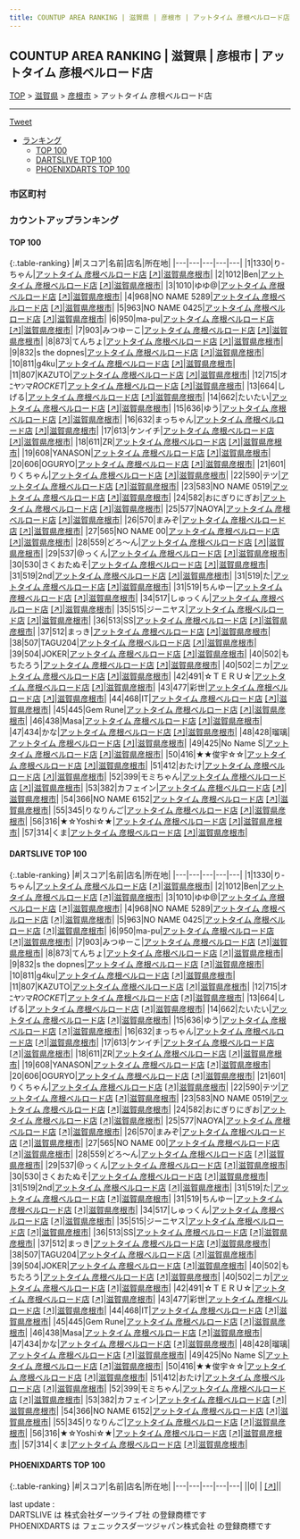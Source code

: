 ```yaml
---
title: COUNTUP AREA RANKING | 滋賀県 | 彦根市 | アットタイム 彦根ベルロード店
---
```

## COUNTUP AREA RANKING | 滋賀県 | 彦根市 | アットタイム 彦根ベルロード店

[TOP](/darts/rank/) > [滋賀県](/darts/rank/滋賀県/) > [彦根市](/darts/rank/滋賀県/彦根市/) > アットタイム 彦根ベルロード店

___

<a href="https://twitter.com/share?ref_src=twsrc%5Etfw" data-text="COUNTUP AREA RANKING | 滋賀県彦根市アットタイム 彦根ベルロード店" class="twitter-share-button" data-hashtags="DARTSLIVE,PHOENIXDARTS,darts,ダーツ" data-show-count="false">Tweet</a>

* [ランキング](#カウントアップランキング)
    * [TOP 100](#top-100)
    * [DARTSLIVE TOP 100](#dartslive-top-100)
    * [PHOENIXDARTS TOP 100](#phoenixdarts-top-100)

### 市区町村

<ul>

</ul>

### カウントアップランキング

#### TOP 100



{:.table-ranking}
|#|スコア|名前|店名|所在地|
|---|---|---|---|---|
|1|1330|<span class="rank-name-dl">り-ちゃん</span>|<a href="/darts/rank/shops/20d5f585523d511d0d9b047a20a7ba1e.html">アットタイム 彦根ベルロード店</a> <a href="https://search.dartslive.com/jp/shop/20d5f585523d511d0d9b047a20a7ba1e">[↗]</a>|<a href="/darts/rank/滋賀県/彦根市">滋賀県彦根市</a>|
|2|1012|<span class="rank-name-dl">Ben</span>|<a href="/darts/rank/shops/20d5f585523d511d0d9b047a20a7ba1e.html">アットタイム 彦根ベルロード店</a> <a href="https://search.dartslive.com/jp/shop/20d5f585523d511d0d9b047a20a7ba1e">[↗]</a>|<a href="/darts/rank/滋賀県/彦根市">滋賀県彦根市</a>|
|3|1010|<span class="rank-name-dl">ゆゆ@</span>|<a href="/darts/rank/shops/20d5f585523d511d0d9b047a20a7ba1e.html">アットタイム 彦根ベルロード店</a> <a href="https://search.dartslive.com/jp/shop/20d5f585523d511d0d9b047a20a7ba1e">[↗]</a>|<a href="/darts/rank/滋賀県/彦根市">滋賀県彦根市</a>|
|4|968|<span class="rank-name-dl">NO NAME 5289</span>|<a href="/darts/rank/shops/20d5f585523d511d0d9b047a20a7ba1e.html">アットタイム 彦根ベルロード店</a> <a href="https://search.dartslive.com/jp/shop/20d5f585523d511d0d9b047a20a7ba1e">[↗]</a>|<a href="/darts/rank/滋賀県/彦根市">滋賀県彦根市</a>|
|5|963|<span class="rank-name-dl">NO NAME 0425</span>|<a href="/darts/rank/shops/20d5f585523d511d0d9b047a20a7ba1e.html">アットタイム 彦根ベルロード店</a> <a href="https://search.dartslive.com/jp/shop/20d5f585523d511d0d9b047a20a7ba1e">[↗]</a>|<a href="/darts/rank/滋賀県/彦根市">滋賀県彦根市</a>|
|6|950|<span class="rank-name-dl">ma-pu</span>|<a href="/darts/rank/shops/20d5f585523d511d0d9b047a20a7ba1e.html">アットタイム 彦根ベルロード店</a> <a href="https://search.dartslive.com/jp/shop/20d5f585523d511d0d9b047a20a7ba1e">[↗]</a>|<a href="/darts/rank/滋賀県/彦根市">滋賀県彦根市</a>|
|7|903|<span class="rank-name-dl">みつゆーこ</span>|<a href="/darts/rank/shops/20d5f585523d511d0d9b047a20a7ba1e.html">アットタイム 彦根ベルロード店</a> <a href="https://search.dartslive.com/jp/shop/20d5f585523d511d0d9b047a20a7ba1e">[↗]</a>|<a href="/darts/rank/滋賀県/彦根市">滋賀県彦根市</a>|
|8|873|<span class="rank-name-dl">てんちょ</span>|<a href="/darts/rank/shops/20d5f585523d511d0d9b047a20a7ba1e.html">アットタイム 彦根ベルロード店</a> <a href="https://search.dartslive.com/jp/shop/20d5f585523d511d0d9b047a20a7ba1e">[↗]</a>|<a href="/darts/rank/滋賀県/彦根市">滋賀県彦根市</a>|
|9|832|<span class="rank-name-dl">s the dopnes</span>|<a href="/darts/rank/shops/20d5f585523d511d0d9b047a20a7ba1e.html">アットタイム 彦根ベルロード店</a> <a href="https://search.dartslive.com/jp/shop/20d5f585523d511d0d9b047a20a7ba1e">[↗]</a>|<a href="/darts/rank/滋賀県/彦根市">滋賀県彦根市</a>|
|10|811|<span class="rank-name-dl">g4ku</span>|<a href="/darts/rank/shops/20d5f585523d511d0d9b047a20a7ba1e.html">アットタイム 彦根ベルロード店</a> <a href="https://search.dartslive.com/jp/shop/20d5f585523d511d0d9b047a20a7ba1e">[↗]</a>|<a href="/darts/rank/滋賀県/彦根市">滋賀県彦根市</a>|
|11|807|<span class="rank-name-dl">KAZUTO</span>|<a href="/darts/rank/shops/20d5f585523d511d0d9b047a20a7ba1e.html">アットタイム 彦根ベルロード店</a> <a href="https://search.dartslive.com/jp/shop/20d5f585523d511d0d9b047a20a7ba1e">[↗]</a>|<a href="/darts/rank/滋賀県/彦根市">滋賀県彦根市</a>|
|12|715|<span class="rank-name-dl">オﾆヤﾝマ$ROCKET$</span>|<a href="/darts/rank/shops/20d5f585523d511d0d9b047a20a7ba1e.html">アットタイム 彦根ベルロード店</a> <a href="https://search.dartslive.com/jp/shop/20d5f585523d511d0d9b047a20a7ba1e">[↗]</a>|<a href="/darts/rank/滋賀県/彦根市">滋賀県彦根市</a>|
|13|664|<span class="rank-name-dl">しげる</span>|<a href="/darts/rank/shops/20d5f585523d511d0d9b047a20a7ba1e.html">アットタイム 彦根ベルロード店</a> <a href="https://search.dartslive.com/jp/shop/20d5f585523d511d0d9b047a20a7ba1e">[↗]</a>|<a href="/darts/rank/滋賀県/彦根市">滋賀県彦根市</a>|
|14|662|<span class="rank-name-dl">たいたい</span>|<a href="/darts/rank/shops/20d5f585523d511d0d9b047a20a7ba1e.html">アットタイム 彦根ベルロード店</a> <a href="https://search.dartslive.com/jp/shop/20d5f585523d511d0d9b047a20a7ba1e">[↗]</a>|<a href="/darts/rank/滋賀県/彦根市">滋賀県彦根市</a>|
|15|636|<span class="rank-name-dl">ゆう</span>|<a href="/darts/rank/shops/20d5f585523d511d0d9b047a20a7ba1e.html">アットタイム 彦根ベルロード店</a> <a href="https://search.dartslive.com/jp/shop/20d5f585523d511d0d9b047a20a7ba1e">[↗]</a>|<a href="/darts/rank/滋賀県/彦根市">滋賀県彦根市</a>|
|16|632|<span class="rank-name-dl">まっちゃん</span>|<a href="/darts/rank/shops/20d5f585523d511d0d9b047a20a7ba1e.html">アットタイム 彦根ベルロード店</a> <a href="https://search.dartslive.com/jp/shop/20d5f585523d511d0d9b047a20a7ba1e">[↗]</a>|<a href="/darts/rank/滋賀県/彦根市">滋賀県彦根市</a>|
|17|613|<span class="rank-name-dl">ケンイチ</span>|<a href="/darts/rank/shops/20d5f585523d511d0d9b047a20a7ba1e.html">アットタイム 彦根ベルロード店</a> <a href="https://search.dartslive.com/jp/shop/20d5f585523d511d0d9b047a20a7ba1e">[↗]</a>|<a href="/darts/rank/滋賀県/彦根市">滋賀県彦根市</a>|
|18|611|<span class="rank-name-dl">ZR</span>|<a href="/darts/rank/shops/20d5f585523d511d0d9b047a20a7ba1e.html">アットタイム 彦根ベルロード店</a> <a href="https://search.dartslive.com/jp/shop/20d5f585523d511d0d9b047a20a7ba1e">[↗]</a>|<a href="/darts/rank/滋賀県/彦根市">滋賀県彦根市</a>|
|19|608|<span class="rank-name-dl">YANASON</span>|<a href="/darts/rank/shops/20d5f585523d511d0d9b047a20a7ba1e.html">アットタイム 彦根ベルロード店</a> <a href="https://search.dartslive.com/jp/shop/20d5f585523d511d0d9b047a20a7ba1e">[↗]</a>|<a href="/darts/rank/滋賀県/彦根市">滋賀県彦根市</a>|
|20|606|<span class="rank-name-dl">OGURYO</span>|<a href="/darts/rank/shops/20d5f585523d511d0d9b047a20a7ba1e.html">アットタイム 彦根ベルロード店</a> <a href="https://search.dartslive.com/jp/shop/20d5f585523d511d0d9b047a20a7ba1e">[↗]</a>|<a href="/darts/rank/滋賀県/彦根市">滋賀県彦根市</a>|
|21|601|<span class="rank-name-dl">りくちゃん</span>|<a href="/darts/rank/shops/20d5f585523d511d0d9b047a20a7ba1e.html">アットタイム 彦根ベルロード店</a> <a href="https://search.dartslive.com/jp/shop/20d5f585523d511d0d9b047a20a7ba1e">[↗]</a>|<a href="/darts/rank/滋賀県/彦根市">滋賀県彦根市</a>|
|22|590|<span class="rank-name-dl">テツ</span>|<a href="/darts/rank/shops/20d5f585523d511d0d9b047a20a7ba1e.html">アットタイム 彦根ベルロード店</a> <a href="https://search.dartslive.com/jp/shop/20d5f585523d511d0d9b047a20a7ba1e">[↗]</a>|<a href="/darts/rank/滋賀県/彦根市">滋賀県彦根市</a>|
|23|583|<span class="rank-name-dl">NO NAME 0519</span>|<a href="/darts/rank/shops/20d5f585523d511d0d9b047a20a7ba1e.html">アットタイム 彦根ベルロード店</a> <a href="https://search.dartslive.com/jp/shop/20d5f585523d511d0d9b047a20a7ba1e">[↗]</a>|<a href="/darts/rank/滋賀県/彦根市">滋賀県彦根市</a>|
|24|582|<span class="rank-name-dl">おにぎりにぎお</span>|<a href="/darts/rank/shops/20d5f585523d511d0d9b047a20a7ba1e.html">アットタイム 彦根ベルロード店</a> <a href="https://search.dartslive.com/jp/shop/20d5f585523d511d0d9b047a20a7ba1e">[↗]</a>|<a href="/darts/rank/滋賀県/彦根市">滋賀県彦根市</a>|
|25|577|<span class="rank-name-dl">NAOYA</span>|<a href="/darts/rank/shops/20d5f585523d511d0d9b047a20a7ba1e.html">アットタイム 彦根ベルロード店</a> <a href="https://search.dartslive.com/jp/shop/20d5f585523d511d0d9b047a20a7ba1e">[↗]</a>|<a href="/darts/rank/滋賀県/彦根市">滋賀県彦根市</a>|
|26|570|<span class="rank-name-dl">まみぞ</span>|<a href="/darts/rank/shops/20d5f585523d511d0d9b047a20a7ba1e.html">アットタイム 彦根ベルロード店</a> <a href="https://search.dartslive.com/jp/shop/20d5f585523d511d0d9b047a20a7ba1e">[↗]</a>|<a href="/darts/rank/滋賀県/彦根市">滋賀県彦根市</a>|
|27|565|<span class="rank-name-dl">NO NAME 00</span>|<a href="/darts/rank/shops/20d5f585523d511d0d9b047a20a7ba1e.html">アットタイム 彦根ベルロード店</a> <a href="https://search.dartslive.com/jp/shop/20d5f585523d511d0d9b047a20a7ba1e">[↗]</a>|<a href="/darts/rank/滋賀県/彦根市">滋賀県彦根市</a>|
|28|559|<span class="rank-name-dl">どろ～ん</span>|<a href="/darts/rank/shops/20d5f585523d511d0d9b047a20a7ba1e.html">アットタイム 彦根ベルロード店</a> <a href="https://search.dartslive.com/jp/shop/20d5f585523d511d0d9b047a20a7ba1e">[↗]</a>|<a href="/darts/rank/滋賀県/彦根市">滋賀県彦根市</a>|
|29|537|<span class="rank-name-dl">@っくん</span>|<a href="/darts/rank/shops/20d5f585523d511d0d9b047a20a7ba1e.html">アットタイム 彦根ベルロード店</a> <a href="https://search.dartslive.com/jp/shop/20d5f585523d511d0d9b047a20a7ba1e">[↗]</a>|<a href="/darts/rank/滋賀県/彦根市">滋賀県彦根市</a>|
|30|530|<span class="rank-name-dl">さくおたぬそ</span>|<a href="/darts/rank/shops/20d5f585523d511d0d9b047a20a7ba1e.html">アットタイム 彦根ベルロード店</a> <a href="https://search.dartslive.com/jp/shop/20d5f585523d511d0d9b047a20a7ba1e">[↗]</a>|<a href="/darts/rank/滋賀県/彦根市">滋賀県彦根市</a>|
|31|519|<span class="rank-name-dl">2nd</span>|<a href="/darts/rank/shops/20d5f585523d511d0d9b047a20a7ba1e.html">アットタイム 彦根ベルロード店</a> <a href="https://search.dartslive.com/jp/shop/20d5f585523d511d0d9b047a20a7ba1e">[↗]</a>|<a href="/darts/rank/滋賀県/彦根市">滋賀県彦根市</a>|
|31|519|<span class="rank-name-dl">た</span>|<a href="/darts/rank/shops/20d5f585523d511d0d9b047a20a7ba1e.html">アットタイム 彦根ベルロード店</a> <a href="https://search.dartslive.com/jp/shop/20d5f585523d511d0d9b047a20a7ba1e">[↗]</a>|<a href="/darts/rank/滋賀県/彦根市">滋賀県彦根市</a>|
|31|519|<span class="rank-name-dl">ちんゆー</span>|<a href="/darts/rank/shops/20d5f585523d511d0d9b047a20a7ba1e.html">アットタイム 彦根ベルロード店</a> <a href="https://search.dartslive.com/jp/shop/20d5f585523d511d0d9b047a20a7ba1e">[↗]</a>|<a href="/darts/rank/滋賀県/彦根市">滋賀県彦根市</a>|
|34|517|<span class="rank-name-dl">しゅっくん</span>|<a href="/darts/rank/shops/20d5f585523d511d0d9b047a20a7ba1e.html">アットタイム 彦根ベルロード店</a> <a href="https://search.dartslive.com/jp/shop/20d5f585523d511d0d9b047a20a7ba1e">[↗]</a>|<a href="/darts/rank/滋賀県/彦根市">滋賀県彦根市</a>|
|35|515|<span class="rank-name-dl">ジーニヤス</span>|<a href="/darts/rank/shops/20d5f585523d511d0d9b047a20a7ba1e.html">アットタイム 彦根ベルロード店</a> <a href="https://search.dartslive.com/jp/shop/20d5f585523d511d0d9b047a20a7ba1e">[↗]</a>|<a href="/darts/rank/滋賀県/彦根市">滋賀県彦根市</a>|
|36|513|<span class="rank-name-dl">SS</span>|<a href="/darts/rank/shops/20d5f585523d511d0d9b047a20a7ba1e.html">アットタイム 彦根ベルロード店</a> <a href="https://search.dartslive.com/jp/shop/20d5f585523d511d0d9b047a20a7ba1e">[↗]</a>|<a href="/darts/rank/滋賀県/彦根市">滋賀県彦根市</a>|
|37|512|<span class="rank-name-dl">まっき</span>|<a href="/darts/rank/shops/20d5f585523d511d0d9b047a20a7ba1e.html">アットタイム 彦根ベルロード店</a> <a href="https://search.dartslive.com/jp/shop/20d5f585523d511d0d9b047a20a7ba1e">[↗]</a>|<a href="/darts/rank/滋賀県/彦根市">滋賀県彦根市</a>|
|38|507|<span class="rank-name-dl">TAGU204</span>|<a href="/darts/rank/shops/20d5f585523d511d0d9b047a20a7ba1e.html">アットタイム 彦根ベルロード店</a> <a href="https://search.dartslive.com/jp/shop/20d5f585523d511d0d9b047a20a7ba1e">[↗]</a>|<a href="/darts/rank/滋賀県/彦根市">滋賀県彦根市</a>|
|39|504|<span class="rank-name-dl">JOKER</span>|<a href="/darts/rank/shops/20d5f585523d511d0d9b047a20a7ba1e.html">アットタイム 彦根ベルロード店</a> <a href="https://search.dartslive.com/jp/shop/20d5f585523d511d0d9b047a20a7ba1e">[↗]</a>|<a href="/darts/rank/滋賀県/彦根市">滋賀県彦根市</a>|
|40|502|<span class="rank-name-dl">もちたろう</span>|<a href="/darts/rank/shops/20d5f585523d511d0d9b047a20a7ba1e.html">アットタイム 彦根ベルロード店</a> <a href="https://search.dartslive.com/jp/shop/20d5f585523d511d0d9b047a20a7ba1e">[↗]</a>|<a href="/darts/rank/滋賀県/彦根市">滋賀県彦根市</a>|
|40|502|<span class="rank-name-dl">ニカ</span>|<a href="/darts/rank/shops/20d5f585523d511d0d9b047a20a7ba1e.html">アットタイム 彦根ベルロード店</a> <a href="https://search.dartslive.com/jp/shop/20d5f585523d511d0d9b047a20a7ba1e">[↗]</a>|<a href="/darts/rank/滋賀県/彦根市">滋賀県彦根市</a>|
|42|491|<span class="rank-name-dl">☆ＴＥＲＵ☆</span>|<a href="/darts/rank/shops/20d5f585523d511d0d9b047a20a7ba1e.html">アットタイム 彦根ベルロード店</a> <a href="https://search.dartslive.com/jp/shop/20d5f585523d511d0d9b047a20a7ba1e">[↗]</a>|<a href="/darts/rank/滋賀県/彦根市">滋賀県彦根市</a>|
|43|477|<span class="rank-name-dl">彩世</span>|<a href="/darts/rank/shops/20d5f585523d511d0d9b047a20a7ba1e.html">アットタイム 彦根ベルロード店</a> <a href="https://search.dartslive.com/jp/shop/20d5f585523d511d0d9b047a20a7ba1e">[↗]</a>|<a href="/darts/rank/滋賀県/彦根市">滋賀県彦根市</a>|
|44|468|<span class="rank-name-dl">IT</span>|<a href="/darts/rank/shops/20d5f585523d511d0d9b047a20a7ba1e.html">アットタイム 彦根ベルロード店</a> <a href="https://search.dartslive.com/jp/shop/20d5f585523d511d0d9b047a20a7ba1e">[↗]</a>|<a href="/darts/rank/滋賀県/彦根市">滋賀県彦根市</a>|
|45|445|<span class="rank-name-dl">Gem Rune</span>|<a href="/darts/rank/shops/20d5f585523d511d0d9b047a20a7ba1e.html">アットタイム 彦根ベルロード店</a> <a href="https://search.dartslive.com/jp/shop/20d5f585523d511d0d9b047a20a7ba1e">[↗]</a>|<a href="/darts/rank/滋賀県/彦根市">滋賀県彦根市</a>|
|46|438|<span class="rank-name-dl">Masa</span>|<a href="/darts/rank/shops/20d5f585523d511d0d9b047a20a7ba1e.html">アットタイム 彦根ベルロード店</a> <a href="https://search.dartslive.com/jp/shop/20d5f585523d511d0d9b047a20a7ba1e">[↗]</a>|<a href="/darts/rank/滋賀県/彦根市">滋賀県彦根市</a>|
|47|434|<span class="rank-name-dl">かな</span>|<a href="/darts/rank/shops/20d5f585523d511d0d9b047a20a7ba1e.html">アットタイム 彦根ベルロード店</a> <a href="https://search.dartslive.com/jp/shop/20d5f585523d511d0d9b047a20a7ba1e">[↗]</a>|<a href="/darts/rank/滋賀県/彦根市">滋賀県彦根市</a>|
|48|428|<span class="rank-name-dl">瑠璃</span>|<a href="/darts/rank/shops/20d5f585523d511d0d9b047a20a7ba1e.html">アットタイム 彦根ベルロード店</a> <a href="https://search.dartslive.com/jp/shop/20d5f585523d511d0d9b047a20a7ba1e">[↗]</a>|<a href="/darts/rank/滋賀県/彦根市">滋賀県彦根市</a>|
|49|425|<span class="rank-name-dl">No Name S</span>|<a href="/darts/rank/shops/20d5f585523d511d0d9b047a20a7ba1e.html">アットタイム 彦根ベルロード店</a> <a href="https://search.dartslive.com/jp/shop/20d5f585523d511d0d9b047a20a7ba1e">[↗]</a>|<a href="/darts/rank/滋賀県/彦根市">滋賀県彦根市</a>|
|50|416|<span class="rank-name-dl">★★俊宇☆☆</span>|<a href="/darts/rank/shops/20d5f585523d511d0d9b047a20a7ba1e.html">アットタイム 彦根ベルロード店</a> <a href="https://search.dartslive.com/jp/shop/20d5f585523d511d0d9b047a20a7ba1e">[↗]</a>|<a href="/darts/rank/滋賀県/彦根市">滋賀県彦根市</a>|
|51|412|<span class="rank-name-dl">おたけ</span>|<a href="/darts/rank/shops/20d5f585523d511d0d9b047a20a7ba1e.html">アットタイム 彦根ベルロード店</a> <a href="https://search.dartslive.com/jp/shop/20d5f585523d511d0d9b047a20a7ba1e">[↗]</a>|<a href="/darts/rank/滋賀県/彦根市">滋賀県彦根市</a>|
|52|399|<span class="rank-name-dl">モミちゃん</span>|<a href="/darts/rank/shops/20d5f585523d511d0d9b047a20a7ba1e.html">アットタイム 彦根ベルロード店</a> <a href="https://search.dartslive.com/jp/shop/20d5f585523d511d0d9b047a20a7ba1e">[↗]</a>|<a href="/darts/rank/滋賀県/彦根市">滋賀県彦根市</a>|
|53|382|<span class="rank-name-dl">カフェイン</span>|<a href="/darts/rank/shops/20d5f585523d511d0d9b047a20a7ba1e.html">アットタイム 彦根ベルロード店</a> <a href="https://search.dartslive.com/jp/shop/20d5f585523d511d0d9b047a20a7ba1e">[↗]</a>|<a href="/darts/rank/滋賀県/彦根市">滋賀県彦根市</a>|
|54|366|<span class="rank-name-dl">NO NAME 6152</span>|<a href="/darts/rank/shops/20d5f585523d511d0d9b047a20a7ba1e.html">アットタイム 彦根ベルロード店</a> <a href="https://search.dartslive.com/jp/shop/20d5f585523d511d0d9b047a20a7ba1e">[↗]</a>|<a href="/darts/rank/滋賀県/彦根市">滋賀県彦根市</a>|
|55|345|<span class="rank-name-dl">りなりんご</span>|<a href="/darts/rank/shops/20d5f585523d511d0d9b047a20a7ba1e.html">アットタイム 彦根ベルロード店</a> <a href="https://search.dartslive.com/jp/shop/20d5f585523d511d0d9b047a20a7ba1e">[↗]</a>|<a href="/darts/rank/滋賀県/彦根市">滋賀県彦根市</a>|
|56|316|<span class="rank-name-dl">★☆Yoshi☆★</span>|<a href="/darts/rank/shops/20d5f585523d511d0d9b047a20a7ba1e.html">アットタイム 彦根ベルロード店</a> <a href="https://search.dartslive.com/jp/shop/20d5f585523d511d0d9b047a20a7ba1e">[↗]</a>|<a href="/darts/rank/滋賀県/彦根市">滋賀県彦根市</a>|
|57|314|<span class="rank-name-dl">くま</span>|<a href="/darts/rank/shops/20d5f585523d511d0d9b047a20a7ba1e.html">アットタイム 彦根ベルロード店</a> <a href="https://search.dartslive.com/jp/shop/20d5f585523d511d0d9b047a20a7ba1e">[↗]</a>|<a href="/darts/rank/滋賀県/彦根市">滋賀県彦根市</a>|


#### DARTSLIVE TOP 100



{:.table-ranking}
|#|スコア|名前|店名|所在地|
|---|---|---|---|---|
|1|1330|<span class="rank-name-dl">り-ちゃん</span>|<a href="/darts/rank/shops/20d5f585523d511d0d9b047a20a7ba1e.html">アットタイム 彦根ベルロード店</a> <a href="https://search.dartslive.com/jp/shop/20d5f585523d511d0d9b047a20a7ba1e">[↗]</a>|<a href="/darts/rank/滋賀県/彦根市">滋賀県彦根市</a>|
|2|1012|<span class="rank-name-dl">Ben</span>|<a href="/darts/rank/shops/20d5f585523d511d0d9b047a20a7ba1e.html">アットタイム 彦根ベルロード店</a> <a href="https://search.dartslive.com/jp/shop/20d5f585523d511d0d9b047a20a7ba1e">[↗]</a>|<a href="/darts/rank/滋賀県/彦根市">滋賀県彦根市</a>|
|3|1010|<span class="rank-name-dl">ゆゆ@</span>|<a href="/darts/rank/shops/20d5f585523d511d0d9b047a20a7ba1e.html">アットタイム 彦根ベルロード店</a> <a href="https://search.dartslive.com/jp/shop/20d5f585523d511d0d9b047a20a7ba1e">[↗]</a>|<a href="/darts/rank/滋賀県/彦根市">滋賀県彦根市</a>|
|4|968|<span class="rank-name-dl">NO NAME 5289</span>|<a href="/darts/rank/shops/20d5f585523d511d0d9b047a20a7ba1e.html">アットタイム 彦根ベルロード店</a> <a href="https://search.dartslive.com/jp/shop/20d5f585523d511d0d9b047a20a7ba1e">[↗]</a>|<a href="/darts/rank/滋賀県/彦根市">滋賀県彦根市</a>|
|5|963|<span class="rank-name-dl">NO NAME 0425</span>|<a href="/darts/rank/shops/20d5f585523d511d0d9b047a20a7ba1e.html">アットタイム 彦根ベルロード店</a> <a href="https://search.dartslive.com/jp/shop/20d5f585523d511d0d9b047a20a7ba1e">[↗]</a>|<a href="/darts/rank/滋賀県/彦根市">滋賀県彦根市</a>|
|6|950|<span class="rank-name-dl">ma-pu</span>|<a href="/darts/rank/shops/20d5f585523d511d0d9b047a20a7ba1e.html">アットタイム 彦根ベルロード店</a> <a href="https://search.dartslive.com/jp/shop/20d5f585523d511d0d9b047a20a7ba1e">[↗]</a>|<a href="/darts/rank/滋賀県/彦根市">滋賀県彦根市</a>|
|7|903|<span class="rank-name-dl">みつゆーこ</span>|<a href="/darts/rank/shops/20d5f585523d511d0d9b047a20a7ba1e.html">アットタイム 彦根ベルロード店</a> <a href="https://search.dartslive.com/jp/shop/20d5f585523d511d0d9b047a20a7ba1e">[↗]</a>|<a href="/darts/rank/滋賀県/彦根市">滋賀県彦根市</a>|
|8|873|<span class="rank-name-dl">てんちょ</span>|<a href="/darts/rank/shops/20d5f585523d511d0d9b047a20a7ba1e.html">アットタイム 彦根ベルロード店</a> <a href="https://search.dartslive.com/jp/shop/20d5f585523d511d0d9b047a20a7ba1e">[↗]</a>|<a href="/darts/rank/滋賀県/彦根市">滋賀県彦根市</a>|
|9|832|<span class="rank-name-dl">s the dopnes</span>|<a href="/darts/rank/shops/20d5f585523d511d0d9b047a20a7ba1e.html">アットタイム 彦根ベルロード店</a> <a href="https://search.dartslive.com/jp/shop/20d5f585523d511d0d9b047a20a7ba1e">[↗]</a>|<a href="/darts/rank/滋賀県/彦根市">滋賀県彦根市</a>|
|10|811|<span class="rank-name-dl">g4ku</span>|<a href="/darts/rank/shops/20d5f585523d511d0d9b047a20a7ba1e.html">アットタイム 彦根ベルロード店</a> <a href="https://search.dartslive.com/jp/shop/20d5f585523d511d0d9b047a20a7ba1e">[↗]</a>|<a href="/darts/rank/滋賀県/彦根市">滋賀県彦根市</a>|
|11|807|<span class="rank-name-dl">KAZUTO</span>|<a href="/darts/rank/shops/20d5f585523d511d0d9b047a20a7ba1e.html">アットタイム 彦根ベルロード店</a> <a href="https://search.dartslive.com/jp/shop/20d5f585523d511d0d9b047a20a7ba1e">[↗]</a>|<a href="/darts/rank/滋賀県/彦根市">滋賀県彦根市</a>|
|12|715|<span class="rank-name-dl">オﾆヤﾝマ$ROCKET$</span>|<a href="/darts/rank/shops/20d5f585523d511d0d9b047a20a7ba1e.html">アットタイム 彦根ベルロード店</a> <a href="https://search.dartslive.com/jp/shop/20d5f585523d511d0d9b047a20a7ba1e">[↗]</a>|<a href="/darts/rank/滋賀県/彦根市">滋賀県彦根市</a>|
|13|664|<span class="rank-name-dl">しげる</span>|<a href="/darts/rank/shops/20d5f585523d511d0d9b047a20a7ba1e.html">アットタイム 彦根ベルロード店</a> <a href="https://search.dartslive.com/jp/shop/20d5f585523d511d0d9b047a20a7ba1e">[↗]</a>|<a href="/darts/rank/滋賀県/彦根市">滋賀県彦根市</a>|
|14|662|<span class="rank-name-dl">たいたい</span>|<a href="/darts/rank/shops/20d5f585523d511d0d9b047a20a7ba1e.html">アットタイム 彦根ベルロード店</a> <a href="https://search.dartslive.com/jp/shop/20d5f585523d511d0d9b047a20a7ba1e">[↗]</a>|<a href="/darts/rank/滋賀県/彦根市">滋賀県彦根市</a>|
|15|636|<span class="rank-name-dl">ゆう</span>|<a href="/darts/rank/shops/20d5f585523d511d0d9b047a20a7ba1e.html">アットタイム 彦根ベルロード店</a> <a href="https://search.dartslive.com/jp/shop/20d5f585523d511d0d9b047a20a7ba1e">[↗]</a>|<a href="/darts/rank/滋賀県/彦根市">滋賀県彦根市</a>|
|16|632|<span class="rank-name-dl">まっちゃん</span>|<a href="/darts/rank/shops/20d5f585523d511d0d9b047a20a7ba1e.html">アットタイム 彦根ベルロード店</a> <a href="https://search.dartslive.com/jp/shop/20d5f585523d511d0d9b047a20a7ba1e">[↗]</a>|<a href="/darts/rank/滋賀県/彦根市">滋賀県彦根市</a>|
|17|613|<span class="rank-name-dl">ケンイチ</span>|<a href="/darts/rank/shops/20d5f585523d511d0d9b047a20a7ba1e.html">アットタイム 彦根ベルロード店</a> <a href="https://search.dartslive.com/jp/shop/20d5f585523d511d0d9b047a20a7ba1e">[↗]</a>|<a href="/darts/rank/滋賀県/彦根市">滋賀県彦根市</a>|
|18|611|<span class="rank-name-dl">ZR</span>|<a href="/darts/rank/shops/20d5f585523d511d0d9b047a20a7ba1e.html">アットタイム 彦根ベルロード店</a> <a href="https://search.dartslive.com/jp/shop/20d5f585523d511d0d9b047a20a7ba1e">[↗]</a>|<a href="/darts/rank/滋賀県/彦根市">滋賀県彦根市</a>|
|19|608|<span class="rank-name-dl">YANASON</span>|<a href="/darts/rank/shops/20d5f585523d511d0d9b047a20a7ba1e.html">アットタイム 彦根ベルロード店</a> <a href="https://search.dartslive.com/jp/shop/20d5f585523d511d0d9b047a20a7ba1e">[↗]</a>|<a href="/darts/rank/滋賀県/彦根市">滋賀県彦根市</a>|
|20|606|<span class="rank-name-dl">OGURYO</span>|<a href="/darts/rank/shops/20d5f585523d511d0d9b047a20a7ba1e.html">アットタイム 彦根ベルロード店</a> <a href="https://search.dartslive.com/jp/shop/20d5f585523d511d0d9b047a20a7ba1e">[↗]</a>|<a href="/darts/rank/滋賀県/彦根市">滋賀県彦根市</a>|
|21|601|<span class="rank-name-dl">りくちゃん</span>|<a href="/darts/rank/shops/20d5f585523d511d0d9b047a20a7ba1e.html">アットタイム 彦根ベルロード店</a> <a href="https://search.dartslive.com/jp/shop/20d5f585523d511d0d9b047a20a7ba1e">[↗]</a>|<a href="/darts/rank/滋賀県/彦根市">滋賀県彦根市</a>|
|22|590|<span class="rank-name-dl">テツ</span>|<a href="/darts/rank/shops/20d5f585523d511d0d9b047a20a7ba1e.html">アットタイム 彦根ベルロード店</a> <a href="https://search.dartslive.com/jp/shop/20d5f585523d511d0d9b047a20a7ba1e">[↗]</a>|<a href="/darts/rank/滋賀県/彦根市">滋賀県彦根市</a>|
|23|583|<span class="rank-name-dl">NO NAME 0519</span>|<a href="/darts/rank/shops/20d5f585523d511d0d9b047a20a7ba1e.html">アットタイム 彦根ベルロード店</a> <a href="https://search.dartslive.com/jp/shop/20d5f585523d511d0d9b047a20a7ba1e">[↗]</a>|<a href="/darts/rank/滋賀県/彦根市">滋賀県彦根市</a>|
|24|582|<span class="rank-name-dl">おにぎりにぎお</span>|<a href="/darts/rank/shops/20d5f585523d511d0d9b047a20a7ba1e.html">アットタイム 彦根ベルロード店</a> <a href="https://search.dartslive.com/jp/shop/20d5f585523d511d0d9b047a20a7ba1e">[↗]</a>|<a href="/darts/rank/滋賀県/彦根市">滋賀県彦根市</a>|
|25|577|<span class="rank-name-dl">NAOYA</span>|<a href="/darts/rank/shops/20d5f585523d511d0d9b047a20a7ba1e.html">アットタイム 彦根ベルロード店</a> <a href="https://search.dartslive.com/jp/shop/20d5f585523d511d0d9b047a20a7ba1e">[↗]</a>|<a href="/darts/rank/滋賀県/彦根市">滋賀県彦根市</a>|
|26|570|<span class="rank-name-dl">まみぞ</span>|<a href="/darts/rank/shops/20d5f585523d511d0d9b047a20a7ba1e.html">アットタイム 彦根ベルロード店</a> <a href="https://search.dartslive.com/jp/shop/20d5f585523d511d0d9b047a20a7ba1e">[↗]</a>|<a href="/darts/rank/滋賀県/彦根市">滋賀県彦根市</a>|
|27|565|<span class="rank-name-dl">NO NAME 00</span>|<a href="/darts/rank/shops/20d5f585523d511d0d9b047a20a7ba1e.html">アットタイム 彦根ベルロード店</a> <a href="https://search.dartslive.com/jp/shop/20d5f585523d511d0d9b047a20a7ba1e">[↗]</a>|<a href="/darts/rank/滋賀県/彦根市">滋賀県彦根市</a>|
|28|559|<span class="rank-name-dl">どろ～ん</span>|<a href="/darts/rank/shops/20d5f585523d511d0d9b047a20a7ba1e.html">アットタイム 彦根ベルロード店</a> <a href="https://search.dartslive.com/jp/shop/20d5f585523d511d0d9b047a20a7ba1e">[↗]</a>|<a href="/darts/rank/滋賀県/彦根市">滋賀県彦根市</a>|
|29|537|<span class="rank-name-dl">@っくん</span>|<a href="/darts/rank/shops/20d5f585523d511d0d9b047a20a7ba1e.html">アットタイム 彦根ベルロード店</a> <a href="https://search.dartslive.com/jp/shop/20d5f585523d511d0d9b047a20a7ba1e">[↗]</a>|<a href="/darts/rank/滋賀県/彦根市">滋賀県彦根市</a>|
|30|530|<span class="rank-name-dl">さくおたぬそ</span>|<a href="/darts/rank/shops/20d5f585523d511d0d9b047a20a7ba1e.html">アットタイム 彦根ベルロード店</a> <a href="https://search.dartslive.com/jp/shop/20d5f585523d511d0d9b047a20a7ba1e">[↗]</a>|<a href="/darts/rank/滋賀県/彦根市">滋賀県彦根市</a>|
|31|519|<span class="rank-name-dl">2nd</span>|<a href="/darts/rank/shops/20d5f585523d511d0d9b047a20a7ba1e.html">アットタイム 彦根ベルロード店</a> <a href="https://search.dartslive.com/jp/shop/20d5f585523d511d0d9b047a20a7ba1e">[↗]</a>|<a href="/darts/rank/滋賀県/彦根市">滋賀県彦根市</a>|
|31|519|<span class="rank-name-dl">た</span>|<a href="/darts/rank/shops/20d5f585523d511d0d9b047a20a7ba1e.html">アットタイム 彦根ベルロード店</a> <a href="https://search.dartslive.com/jp/shop/20d5f585523d511d0d9b047a20a7ba1e">[↗]</a>|<a href="/darts/rank/滋賀県/彦根市">滋賀県彦根市</a>|
|31|519|<span class="rank-name-dl">ちんゆー</span>|<a href="/darts/rank/shops/20d5f585523d511d0d9b047a20a7ba1e.html">アットタイム 彦根ベルロード店</a> <a href="https://search.dartslive.com/jp/shop/20d5f585523d511d0d9b047a20a7ba1e">[↗]</a>|<a href="/darts/rank/滋賀県/彦根市">滋賀県彦根市</a>|
|34|517|<span class="rank-name-dl">しゅっくん</span>|<a href="/darts/rank/shops/20d5f585523d511d0d9b047a20a7ba1e.html">アットタイム 彦根ベルロード店</a> <a href="https://search.dartslive.com/jp/shop/20d5f585523d511d0d9b047a20a7ba1e">[↗]</a>|<a href="/darts/rank/滋賀県/彦根市">滋賀県彦根市</a>|
|35|515|<span class="rank-name-dl">ジーニヤス</span>|<a href="/darts/rank/shops/20d5f585523d511d0d9b047a20a7ba1e.html">アットタイム 彦根ベルロード店</a> <a href="https://search.dartslive.com/jp/shop/20d5f585523d511d0d9b047a20a7ba1e">[↗]</a>|<a href="/darts/rank/滋賀県/彦根市">滋賀県彦根市</a>|
|36|513|<span class="rank-name-dl">SS</span>|<a href="/darts/rank/shops/20d5f585523d511d0d9b047a20a7ba1e.html">アットタイム 彦根ベルロード店</a> <a href="https://search.dartslive.com/jp/shop/20d5f585523d511d0d9b047a20a7ba1e">[↗]</a>|<a href="/darts/rank/滋賀県/彦根市">滋賀県彦根市</a>|
|37|512|<span class="rank-name-dl">まっき</span>|<a href="/darts/rank/shops/20d5f585523d511d0d9b047a20a7ba1e.html">アットタイム 彦根ベルロード店</a> <a href="https://search.dartslive.com/jp/shop/20d5f585523d511d0d9b047a20a7ba1e">[↗]</a>|<a href="/darts/rank/滋賀県/彦根市">滋賀県彦根市</a>|
|38|507|<span class="rank-name-dl">TAGU204</span>|<a href="/darts/rank/shops/20d5f585523d511d0d9b047a20a7ba1e.html">アットタイム 彦根ベルロード店</a> <a href="https://search.dartslive.com/jp/shop/20d5f585523d511d0d9b047a20a7ba1e">[↗]</a>|<a href="/darts/rank/滋賀県/彦根市">滋賀県彦根市</a>|
|39|504|<span class="rank-name-dl">JOKER</span>|<a href="/darts/rank/shops/20d5f585523d511d0d9b047a20a7ba1e.html">アットタイム 彦根ベルロード店</a> <a href="https://search.dartslive.com/jp/shop/20d5f585523d511d0d9b047a20a7ba1e">[↗]</a>|<a href="/darts/rank/滋賀県/彦根市">滋賀県彦根市</a>|
|40|502|<span class="rank-name-dl">もちたろう</span>|<a href="/darts/rank/shops/20d5f585523d511d0d9b047a20a7ba1e.html">アットタイム 彦根ベルロード店</a> <a href="https://search.dartslive.com/jp/shop/20d5f585523d511d0d9b047a20a7ba1e">[↗]</a>|<a href="/darts/rank/滋賀県/彦根市">滋賀県彦根市</a>|
|40|502|<span class="rank-name-dl">ニカ</span>|<a href="/darts/rank/shops/20d5f585523d511d0d9b047a20a7ba1e.html">アットタイム 彦根ベルロード店</a> <a href="https://search.dartslive.com/jp/shop/20d5f585523d511d0d9b047a20a7ba1e">[↗]</a>|<a href="/darts/rank/滋賀県/彦根市">滋賀県彦根市</a>|
|42|491|<span class="rank-name-dl">☆ＴＥＲＵ☆</span>|<a href="/darts/rank/shops/20d5f585523d511d0d9b047a20a7ba1e.html">アットタイム 彦根ベルロード店</a> <a href="https://search.dartslive.com/jp/shop/20d5f585523d511d0d9b047a20a7ba1e">[↗]</a>|<a href="/darts/rank/滋賀県/彦根市">滋賀県彦根市</a>|
|43|477|<span class="rank-name-dl">彩世</span>|<a href="/darts/rank/shops/20d5f585523d511d0d9b047a20a7ba1e.html">アットタイム 彦根ベルロード店</a> <a href="https://search.dartslive.com/jp/shop/20d5f585523d511d0d9b047a20a7ba1e">[↗]</a>|<a href="/darts/rank/滋賀県/彦根市">滋賀県彦根市</a>|
|44|468|<span class="rank-name-dl">IT</span>|<a href="/darts/rank/shops/20d5f585523d511d0d9b047a20a7ba1e.html">アットタイム 彦根ベルロード店</a> <a href="https://search.dartslive.com/jp/shop/20d5f585523d511d0d9b047a20a7ba1e">[↗]</a>|<a href="/darts/rank/滋賀県/彦根市">滋賀県彦根市</a>|
|45|445|<span class="rank-name-dl">Gem Rune</span>|<a href="/darts/rank/shops/20d5f585523d511d0d9b047a20a7ba1e.html">アットタイム 彦根ベルロード店</a> <a href="https://search.dartslive.com/jp/shop/20d5f585523d511d0d9b047a20a7ba1e">[↗]</a>|<a href="/darts/rank/滋賀県/彦根市">滋賀県彦根市</a>|
|46|438|<span class="rank-name-dl">Masa</span>|<a href="/darts/rank/shops/20d5f585523d511d0d9b047a20a7ba1e.html">アットタイム 彦根ベルロード店</a> <a href="https://search.dartslive.com/jp/shop/20d5f585523d511d0d9b047a20a7ba1e">[↗]</a>|<a href="/darts/rank/滋賀県/彦根市">滋賀県彦根市</a>|
|47|434|<span class="rank-name-dl">かな</span>|<a href="/darts/rank/shops/20d5f585523d511d0d9b047a20a7ba1e.html">アットタイム 彦根ベルロード店</a> <a href="https://search.dartslive.com/jp/shop/20d5f585523d511d0d9b047a20a7ba1e">[↗]</a>|<a href="/darts/rank/滋賀県/彦根市">滋賀県彦根市</a>|
|48|428|<span class="rank-name-dl">瑠璃</span>|<a href="/darts/rank/shops/20d5f585523d511d0d9b047a20a7ba1e.html">アットタイム 彦根ベルロード店</a> <a href="https://search.dartslive.com/jp/shop/20d5f585523d511d0d9b047a20a7ba1e">[↗]</a>|<a href="/darts/rank/滋賀県/彦根市">滋賀県彦根市</a>|
|49|425|<span class="rank-name-dl">No Name S</span>|<a href="/darts/rank/shops/20d5f585523d511d0d9b047a20a7ba1e.html">アットタイム 彦根ベルロード店</a> <a href="https://search.dartslive.com/jp/shop/20d5f585523d511d0d9b047a20a7ba1e">[↗]</a>|<a href="/darts/rank/滋賀県/彦根市">滋賀県彦根市</a>|
|50|416|<span class="rank-name-dl">★★俊宇☆☆</span>|<a href="/darts/rank/shops/20d5f585523d511d0d9b047a20a7ba1e.html">アットタイム 彦根ベルロード店</a> <a href="https://search.dartslive.com/jp/shop/20d5f585523d511d0d9b047a20a7ba1e">[↗]</a>|<a href="/darts/rank/滋賀県/彦根市">滋賀県彦根市</a>|
|51|412|<span class="rank-name-dl">おたけ</span>|<a href="/darts/rank/shops/20d5f585523d511d0d9b047a20a7ba1e.html">アットタイム 彦根ベルロード店</a> <a href="https://search.dartslive.com/jp/shop/20d5f585523d511d0d9b047a20a7ba1e">[↗]</a>|<a href="/darts/rank/滋賀県/彦根市">滋賀県彦根市</a>|
|52|399|<span class="rank-name-dl">モミちゃん</span>|<a href="/darts/rank/shops/20d5f585523d511d0d9b047a20a7ba1e.html">アットタイム 彦根ベルロード店</a> <a href="https://search.dartslive.com/jp/shop/20d5f585523d511d0d9b047a20a7ba1e">[↗]</a>|<a href="/darts/rank/滋賀県/彦根市">滋賀県彦根市</a>|
|53|382|<span class="rank-name-dl">カフェイン</span>|<a href="/darts/rank/shops/20d5f585523d511d0d9b047a20a7ba1e.html">アットタイム 彦根ベルロード店</a> <a href="https://search.dartslive.com/jp/shop/20d5f585523d511d0d9b047a20a7ba1e">[↗]</a>|<a href="/darts/rank/滋賀県/彦根市">滋賀県彦根市</a>|
|54|366|<span class="rank-name-dl">NO NAME 6152</span>|<a href="/darts/rank/shops/20d5f585523d511d0d9b047a20a7ba1e.html">アットタイム 彦根ベルロード店</a> <a href="https://search.dartslive.com/jp/shop/20d5f585523d511d0d9b047a20a7ba1e">[↗]</a>|<a href="/darts/rank/滋賀県/彦根市">滋賀県彦根市</a>|
|55|345|<span class="rank-name-dl">りなりんご</span>|<a href="/darts/rank/shops/20d5f585523d511d0d9b047a20a7ba1e.html">アットタイム 彦根ベルロード店</a> <a href="https://search.dartslive.com/jp/shop/20d5f585523d511d0d9b047a20a7ba1e">[↗]</a>|<a href="/darts/rank/滋賀県/彦根市">滋賀県彦根市</a>|
|56|316|<span class="rank-name-dl">★☆Yoshi☆★</span>|<a href="/darts/rank/shops/20d5f585523d511d0d9b047a20a7ba1e.html">アットタイム 彦根ベルロード店</a> <a href="https://search.dartslive.com/jp/shop/20d5f585523d511d0d9b047a20a7ba1e">[↗]</a>|<a href="/darts/rank/滋賀県/彦根市">滋賀県彦根市</a>|
|57|314|<span class="rank-name-dl">くま</span>|<a href="/darts/rank/shops/20d5f585523d511d0d9b047a20a7ba1e.html">アットタイム 彦根ベルロード店</a> <a href="https://search.dartslive.com/jp/shop/20d5f585523d511d0d9b047a20a7ba1e">[↗]</a>|<a href="/darts/rank/滋賀県/彦根市">滋賀県彦根市</a>|


#### PHOENIXDARTS TOP 100



{:.table-ranking}
|#|スコア|名前|店名|所在地|
|---|---|---|---|---|
||0|<span class="rank-name-dl"> </span>|<a href="/darts/rank/shops/.html"></a> <a href="">[↗]</a>|<a href="/darts/rank//"></a>|


<div class="footer border-top border-gray-light mt-5 pt-3 text-right text-gray">
    last update : <span style="font-weight: italic" id="foot_last_modified"></span><br />
    DARTSLIVE は 株式会社ダーツライブ社 の登録商標です<br />
    PHOENIXDARTS は フェニックスダーツジャパン株式会社 の登録商標です<br />
</div>

<script src="https://cdnjs.cloudflare.com/ajax/libs/jquery.tablesorter/2.31.3/js/jquery.tablesorter.min.js" integrity="sha512-qzgd5cYSZcosqpzpn7zF2ZId8f/8CHmFKZ8j7mU4OUXTNRd5g+ZHBPsgKEwoqxCtdQvExE5LprwwPAgoicguNg==" crossorigin="anonymous" referrerpolicy="no-referrer"></script>
<link rel="stylesheet" href="https://cdnjs.cloudflare.com/ajax/libs/jquery.tablesorter/2.31.3/css/theme.default.min.css" integrity="sha512-wghhOJkjQX0Lh3NSWvNKeZ0ZpNn+SPVXX1Qyc9OCaogADktxrBiBdKGDoqVUOyhStvMBmJQ8ZdMHiR3wuEq8+w==" crossorigin="anonymous" referrerpolicy="no-referrer" />
<script>
$(function() {
    $(".table-ranking").tablesorter({sortList:[[0, 0]]});
    $("#foot_last_modified").text(formatDate(new Date(document.lastModified), 'yyyy-MM-dd HH:mm:ss'));
});
</script>

<script async src="https://platform.twitter.com/widgets.js" charset="utf-8"></script>